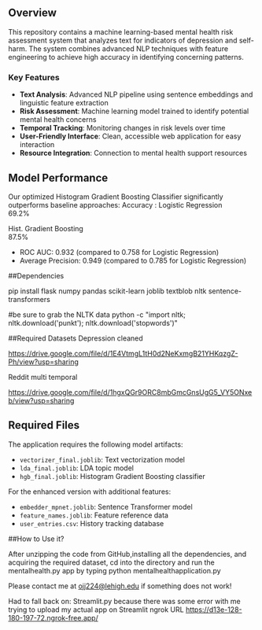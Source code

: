 ## Overview

This repository contains a machine learning-based mental health risk assessment system that analyzes text for indicators of depression and self-harm. The system combines advanced NLP techniques with feature engineering to achieve high accuracy in identifying concerning patterns.

### Key Features

- **Text Analysis**: Advanced NLP pipeline using sentence embeddings and linguistic feature extraction
- **Risk Assessment**: Machine learning model trained to identify potential mental health concerns
- **Temporal Tracking**: Monitoring changes in risk levels over time
- **User-Friendly Interface**: Clean, accessible web application for easy interaction
- **Resource Integration**: Connection to mental health support resources

## Model Performance

Our optimized Histogram Gradient Boosting Classifier significantly outperforms baseline approaches:
Accuracy : 
 Logistic Regression      
 69.2%    
 
 Hist. Gradient Boosting  
 87.5%    

* ROC AUC: 0.932 (compared to 0.758 for Logistic Regression)
* Average Precision: 0.949 (compared to 0.785 for Logistic Regression)

##Dependencies

pip install flask numpy pandas scikit-learn joblib textblob nltk sentence-transformers

#be sure to grab the NLTK data
python -c "import nltk; nltk.download('punkt'); nltk.download('stopwords')"


##Required Datasets
Depression cleaned

https://drive.google.com/file/d/1E4VtmgL1tH0d2NeKxmgB21YHKqzgZ-Ph/view?usp=sharing

Reddit multi temporal

https://drive.google.com/file/d/1hgxQGr9ORC8mbGmcGnsUgG5_VY5ONxeb/view?usp=sharing


## Required Files

The application requires the following model artifacts:

- `vectorizer_final.joblib`: Text vectorization model
- `lda_final.joblib`: LDA topic model
- `hgb_final.joblib`: Histogram Gradient Boosting classifier

For the enhanced version with additional features:
- `embedder_mpnet.joblib`: Sentence Transformer model
- `feature_names.joblib`: Feature reference data
- `user_entries.csv`: History tracking database

##How to Use it?

After unzipping the code from GitHub,installing all the dependencies, and acquiring the required dataset, cd into the directory and run the mentalhealth.py app by typing python mentalhealthapplication.py

Please contact me at ojj224@lehigh.edu if something does not work!


Had to fall back on:
Streamlit.py  because there was some error with me trying to upload my actual app on Streamlit
ngrok URL https://d13e-128-180-197-72.ngrok-free.app/




 
